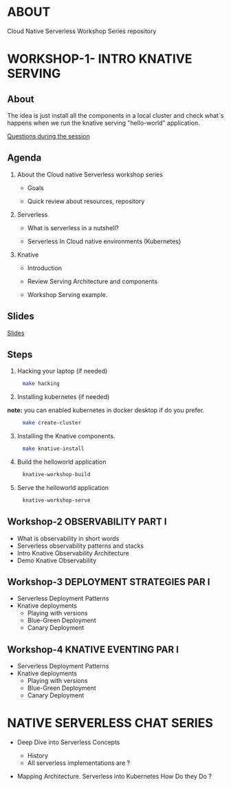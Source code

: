 # ABOUT

Cloud Native Serverless Workshop Series repository 
  
# WORKSHOP-1- INTRO KNATIVE SERVING

## About 

The idea is just install all the components in a local cluster and check what´s happens when we run the knative serving "hello-world" application. 

[Questions during the session](https://drive.google.com/file/d/15PvTVs3EBNVrUvA9TOfy37ImZ4-fQuCz/view?usp=sharing)

## Agenda 

  1. About the Cloud native Serverless workshop series
  
      * Goals
      
      * Quick review about resources, repository
      
  2. Serverless
  
      * What is serverless in a nutshell?
      
      * Serverless In Cloud native environments (Kubernetes)
      
  3. Knative
   
      * Introduction
      
      * Review Serving Architecture and components
      
      * Workshop Serving example.


## Slides 

[Slides](https://drive.google.com/file/d/109Hafm2MGuH72FyUNLuCKDDlpTQhxgQT/view?usp=sharing)

## Steps 

1. Hacking your laptop (if needed)

```sh
     make hacking
```

2. Installing kubernetes (if needed)

**note:** you can enabled kubernetes in docker desktop if do you prefer.

```sh
     make create-cluster
```

3. Installing the Knative components. 

```sh
     make knative-install
```

4. Build the helloworld application 

```sh
     knative-workshop-build
```

5. Serve the helloworld application 

```sh
     knative-workshop-serve
```

## Workshop-2 OBSERVABILITY PART I
   * What is observability in short words 
   * Serverless observability patterns and stacks 
   * Intro Knative Observability Architecture
   * Demo Knative Observability
   
## Workshop-3 DEPLOYMENT STRATEGIES PAR I
   * Serverless Deployment Patterns 
   * Knative deployments 
     * Playing with versions
     * Blue-Green Deployment
     * Canary Deployment
     
## Workshop-4 KNATIVE EVENTING PAR I
   * Serverless Deployment Patterns 
   * Knative deployments 
     * Playing with versions
     * Blue-Green Deployment
     * Canary Deployment 
     
# NATIVE SERVERLESS CHAT SERIES
  * Deep Dive into Serverless Concepts
    * History
    * All serverless implementations are ?
     
  * Mapping Architecture. Serverless into Kubernetes How Do they Do ? 
  
